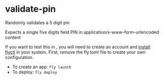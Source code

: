 # validate-pin
Randomly validates a 5 digit pin

Expects a single five digits field PIN in application/x-www-form-urlencoded content

If you want to test this in [](https://fly.io/), you will need to create an account and [install flyctl](https://fly.io/docs/hands-on/install-flyctl/) in your system. First, remove the fly.toml file to create your own configuration.
- To create an app: `fly launch`
- To deploy: `fly deploy`

